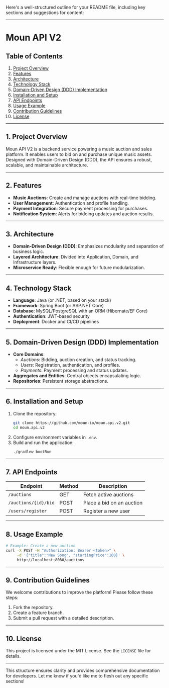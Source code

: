 Here's a well-structured outline for your README file, including key sections and suggestions for content:

---

# Moun API V2

## Table of Contents
1. [Project Overview](##project-overview)  
2. [Features](#features)  
3. [Architecture](#architecture)  
4. [Technology Stack](#technology-stack)  
5. [Domain-Driven Design (DDD) Implementation](#domain-driven-design-ddd-implementation)  
6. [Installation and Setup](#installation-and-setup)  
7. [API Endpoints](#api-endpoints)  
8. [Usage Example](#usage-example)  
9. [Contribution Guidelines](#contribution-guidelines)  
10. [License](#license)

---

## 1. Project Overview
Moun API V2 is a backend service powering a music auction and sales platform. It enables users to bid on and purchase unique music assets. Designed with Domain-Driven Design (DDD), the API ensures a robust, scalable, and maintainable architecture.

---

## 2. Features
- **Music Auctions**: Create and manage auctions with real-time bidding.  
- **User Management**: Authentication and profile handling.  
- **Payment Integration**: Secure payment processing for purchases.  
- **Notification System**: Alerts for bidding updates and auction results.  

---

## 3. Architecture
- **Domain-Driven Design (DDD)**: Emphasizes modularity and separation of business logic.  
- **Layered Architecture**: Divided into Application, Domain, and Infrastructure layers.  
- **Microservice Ready**: Flexible enough for future modularization.  

---

## 4. Technology Stack
- **Language**: Java (or .NET, based on your stack)  
- **Framework**: Spring Boot (or ASP.NET Core)  
- **Database**: MySQL/PostgreSQL with an ORM (Hibernate/EF Core)  
- **Authentication**: JWT-based security  
- **Deployment**: Docker and CI/CD pipelines  

---

## 5. Domain-Driven Design (DDD) Implementation
- **Core Domains**:
  - *Auctions*: Bidding, auction creation, and status tracking.  
  - *Users*: Registration, authentication, and profiles.  
  - *Payments*: Payment processing and status updates.  
- **Aggregates and Entities**: Central objects encapsulating logic.  
- **Repositories**: Persistent storage abstractions.  

---

## 6. Installation and Setup
1. Clone the repository:  
   ```bash
   git clone https://github.com/moun-io/moun.api.v2.git
   cd moun.api.v2
   ```  
2. Configure environment variables in `.env`.  
3. Build and run the application:  
   ```bash
   ./gradlew bootRun
   ```  

---

## 7. API Endpoints
| Endpoint             | Method | Description                |  
|----------------------|--------|----------------------------|  
| `/auctions`          | GET    | Fetch active auctions      |  
| `/auctions/{id}/bid` | POST   | Place a bid on an auction  |  
| `/users/register`    | POST   | Register a new user        |  

---

## 8. Usage Example
```bash
# Example: Create a new auction
curl -X POST -H "Authorization: Bearer <token>" \
     -d '{"title":"New Song", "startingPrice":100}' \
     http://localhost:8080/auctions
```

---

## 9. Contribution Guidelines
We welcome contributions to improve the platform! Please follow these steps:  
1. Fork the repository.  
2. Create a feature branch.  
3. Submit a pull request with a detailed description.  

---

## 10. License
This project is licensed under the MIT License. See the `LICENSE` file for details.

---

This structure ensures clarity and provides comprehensive documentation for developers. Let me know if you'd like me to flesh out any specific sections!
